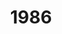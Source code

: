 ---
title: '1986'
countries:
- country: AUT
  indice: 0.3255450572983479
- country: DNK
  indice: 0.3667523312741103
- country: FIN
  indice: 0.3156246566311394
- country: FRA
  indice: 0.38843646889590056
- country: KOR
  indice: 0.2620947354589785
- country: NLD
  indice: 0.37054387780744075
- country: NZL
  indice: 0.3490899305215775
- country: NOR
  indice: 0.3478186990018725
- country: SWE
  indice: 0.3419875534862829
- country: CHN
  indice: 0.19735040190532874
---